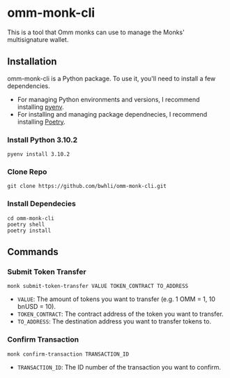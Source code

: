# omm-monk-cli

This is a tool that Omm monks can use to manage the Monks' multisignature wallet.

## Installation

omm-monk-cli is a Python package. To use it, you'll need to install a few dependencies.

* For managing Python environments and versions, I recommend installing [pyenv](https://github.com/pyenv/pyenv).
* For installing and managing package dependnecies, I recommend installing [Poetry](https://python-poetry.org).

### Install Python 3.10.2

```
pyenv install 3.10.2
```

### Clone Repo

```
git clone https://github.com/bwhli/omm-monk-cli.git
```

### Install Dependecies

```
cd omm-monk-cli
poetry shell
poetry install
```

## Commands

### Submit Token Transfer

```
monk submit-token-transfer VALUE TOKEN_CONTRACT TO_ADDRESS
```

* `VALUE`: The amount of tokens you want to transfer (e.g. 1 OMM = 1, 10 bnUSD = 10).
* `TOKEN_CONTRACT`: The contract address of the token you want to transfer.
* `TO_ADDRESS`: The destination address you want to transfer tokens to.

### Confirm Transaction

```
monk confirm-transaction TRANSACTION_ID
```

* `TRANSACTION_ID`: The ID number of the transaction you want to confirm.